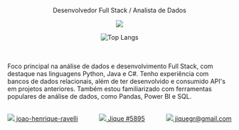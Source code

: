 <p align="center">Desenvolvedor Full Stack / Analista de Dados</p>

<p align="center">
  <a href="https://skillicons.dev">
    <img src="https://skillicons.dev/icons?i=py,java,c,django,opencv,html,css,dotnet,mysql" />
  </a>
</p>

<div align="center">
    <img src="https://github-readme-stats.vercel.app/api/top-langs/?username=JiqueGR&layout=compact" alt="Top Langs">
</div>

<br><br>
Foco principal na análise de dados e desenvolvimento Full Stack, com destaque nas linguagens Python, Java e C#. Tenho experiência com bancos de dados relacionais, além de ter desenvolvido e consumido API's em projetos anteriores. Também estou familiarizado com ferramentas populares de análise de dados, como Pandas, Power BI e SQL. <br><br>


<div style="display: flex; justify-content: space-between;">
    <div style="text-align: left;">
        <a href="https://www.linkedin.com/in/joao-henrique-ravelli/">
            <img src="https://skillicons.dev/icons?i=linkedin" /> joao-henrique-ravelli
        </a>
    </div>
    <div style="text-align: center;">
        <a href="URL_DO_SEU_SERVIDOR_DISCORD">
            <img src="https://skillicons.dev/icons?i=discord" /> Jique #5895
        </a>
    </div>
    <div style="text-align: right;">
        <a href="mailto:jiquegr@gmail.com">
            <img src="https://skillicons.dev/icons?i=gmail" /> jiquegr@gmail.com
        </a>
    </div>
</div>


